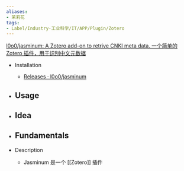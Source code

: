 ```yaml
---
aliases:
- 茉莉花
tags:
- Label/Industry-工业科学/IT/APP/Plugin/Zotero
---
```


[l0o0/jasminum: A Zotero add-on to retrive CNKI meta data. 一个简单的Zotero 插件，用于识别中文元数据](https://github.com/l0o0/jasminum)

- Installation
    - [Releases · l0o0/jasminum](https://github.com/l0o0/jasminum/releases)

- Usage
    - 

- Idea
    - 

- Fundamentals
    - 

- Description
    - Jasminum 是一个 [[Zotero]] 插件
